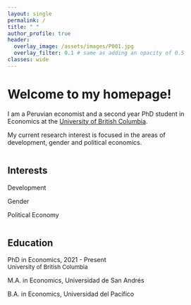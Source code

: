 ```yaml
---
layout: single
permalink: /
title: " "
author_profile: true
header:
  overlay_image: /assets/images/P001.jpg
  overlay_filter: 0.1 # same as adding an opacity of 0.5 to a black background
classes: wide
---
```


# Welcome to my homepage! #
I am a Peruvian economist and a second year PhD student in Economics at the [University of British Columbia](https://www.ubc.ca/).

My current  research  interest is focused  in  the  areas  of  development, gender and  political economics.

<html>
<head>
<meta name="viewport" content="width=device-width, initial-scale=1">
<style>
* {
  box-sizing: border-box;
}

.row {
  display: flex;
}

/* Create two equal columns that sits next to each other */
.column {
  flex: 50%;
  padding: 10px;
  height: 300px; /* Should be removed. Only for demonstration */
}
</style>
</head>
<body>

<div class="row">
  <div class="column">
    <h2>Interests</h2>
    <p>
    <a><i class="fas fa-caret-right" style="font-size:24px;color:black" aria-hidden="true"></i></a> Development
    </p>
    <p>
    <a><i class="fas fa-caret-right" style="font-size:24px;color:black" aria-hidden="true"></i></a> Gender
    </p>
    <p>
    <a><i class="fas fa-caret-right" style="font-size:24px;color:black" aria-hidden="true"></i></a> Political Economy
    </p>
  </div>
  <div class="column">
    <h2>Education</h2>
    <p><a href="https://www.ubc.ca/"><i class="fas fa-graduation-cap" style="font-size:24px;color:black" aria-hidden="true"></i></a> PhD in Economics, 2021 - Present 
    <br><font size="-1">University of British Columbia</font></p>
    <p><a href="https://udesa.edu.ar/"><i class="fas fa-graduation-cap" style="font-size:24px;color:black" aria-hidden="true"></i></a> M.A. in Economics, Universidad de San Andrés</p>
    <p><a href="https://www.up.edu.pe/en/"><i class="fas fa-graduation-cap" style="font-size:24px;color:black" aria-hidden="true"></i></a> B.A. in Economics, Universidad del Pacífico</p>
 </div>